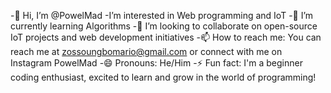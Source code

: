-👋 Hi, I’m @PowelMad
-I’m interested in Web programming and IoT
-🌱 I’m currently learning Algorithms
-💞️ I’m looking to collaborate on open-source IoT projects and web development initiatives
-📫 How to reach me: You can reach me at zossoungbomario@gmail.com or connect with me on Instagram PowelMad
-😄 Pronouns: He/Him
-⚡ Fun fact: I'm a beginner coding enthusiast, excited to learn and grow in the world of programming!

<!---
PowelMad/PowelMad is a ✨ special ✨ repository because its `README.md` (this file) appears on your GitHub profile.
You can click the Preview link to take a look at your changes.
--->
